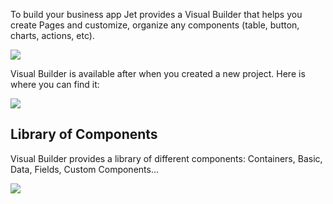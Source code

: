To build your business app Jet provides a Visual Builder that helps you create Pages and customize, organize any components \(table, button, charts, actions, etc\).

![](https://gblobscdn.gitbook.com/assets%2F-LQ08RFAKZvFADEiXKFy%2F-MjYz_yH3kEN7-VNL7z9%2F-MjYzhiSkY_2wkD-Mvgc%2Ftestgif.gif?alt=media&token=6852e0bd-3eb9-4632-adce-bdeaba49b7e1)

Visual Builder is available after when you created a new project. Here is where you can find it:

![](https://gblobscdn.gitbook.com/assets%2F-LQ08RFAKZvFADEiXKFy%2F-MjYz_yH3kEN7-VNL7z9%2F-MjYzpWHABX2Z4yh-tuo%2Ftestgif1.gif?alt=media&token=4b4f0b38-499a-4793-85ba-dc0eab994eda)

## Library of Components

Visual Builder provides a library of different components: Containers, Basic, Data, Fields, Custom Components...

![](https://gblobscdn.gitbook.com/assets%2F-LQ08RFAKZvFADEiXKFy%2F-MjYz_yH3kEN7-VNL7z9%2F-MjYzxejSs2ynJTtgYU9%2Ftestgif2.gif?alt=media&token=d31bc3cf-d3c2-4e52-9883-4bf4e07e4581)

